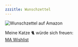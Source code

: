 ```yaml
---
zzzitle: Wunschzettel 
---
```

![Wunschzettel auf Amazon](https://g.c84fh.cf/assets/cdn/wishlist-logo-c84.png)

Meine Katze 🐈 würde sich freuen:  
[MA Wishlist](http://2.c84fh.cf/oguqor)
